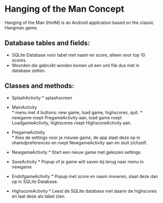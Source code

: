Hanging of the Man Concept
==========

Hanging of the Man (HotM) is an Android application based on the classic Hangman game.



Database tables and fields:
-------------
*	SQLite Database voor tabel met naam en score, alleen voor top 10 scores.
* 	Woorden die gebruikt worden komen uit een xml file dus niet in database zetten. 


Classes and methods:
-------------
* SplashActivity
			* splashscreen

* MainActivity 	
			* menu met 4 buttons: new game, load game, highscores, quit.
			* newgame roept PregameActivity aan, load game roept LoadgameActivity, highscores roept HighscoreActivity aan.

* PregameActivity 	
			* Kies de settings voor je nieuwe game, de app slaat deze op in sharedpreferences en roept NewgameActivity aan en sluit zichzelf.

* NewgameActivity 
			* Start een nieuw game met gekozen settings

* SaveActivity 
			* Popup of je game wilt saven bij terug naar menu in newgame 

* EndofgameActivity 
			* Popup met score en naam invoeren, slaat deze dan op in SQLite Database.

* HighscoreActivity 
			* Leest de SQLite database met daarin de highscores en laat deze als tabel zien.
